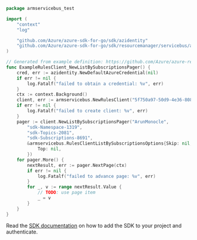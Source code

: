 ```go
package armservicebus_test

import (
	"context"
	"log"

	"github.com/Azure/azure-sdk-for-go/sdk/azidentity"
	"github.com/Azure/azure-sdk-for-go/sdk/resourcemanager/servicebus/armservicebus"
)

// Generated from example definition: https://github.com/Azure/azure-rest-api-specs/tree/main/specification/servicebus/resource-manager/Microsoft.ServiceBus/stable/2021-11-01/examples/Rules/RuleListBySubscription.json
func ExampleRulesClient_NewListBySubscriptionsPager() {
	cred, err := azidentity.NewDefaultAzureCredential(nil)
	if err != nil {
		log.Fatalf("failed to obtain a credential: %v", err)
	}
	ctx := context.Background()
	client, err := armservicebus.NewRulesClient("5f750a97-50d9-4e36-8081-c9ee4c0210d4", cred, nil)
	if err != nil {
		log.Fatalf("failed to create client: %v", err)
	}
	pager := client.NewListBySubscriptionsPager("ArunMonocle",
		"sdk-Namespace-1319",
		"sdk-Topics-2081",
		"sdk-Subscriptions-8691",
		&armservicebus.RulesClientListBySubscriptionsOptions{Skip: nil,
			Top: nil,
		})
	for pager.More() {
		nextResult, err := pager.NextPage(ctx)
		if err != nil {
			log.Fatalf("failed to advance page: %v", err)
		}
		for _, v := range nextResult.Value {
			// TODO: use page item
			_ = v
		}
	}
}
```

Read the [SDK documentation](https://github.com/Azure/azure-sdk-for-go/blob/sdk%2Fresourcemanager%2Fservicebus%2Farmservicebus%2Fv1.0.0/sdk/resourcemanager/servicebus/armservicebus/README.md) on how to add the SDK to your project and authenticate.
